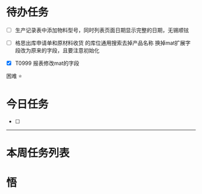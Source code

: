 # 待办任务
- [ ] 生产记录表中添加物料型号，同时列表页面日期显示完整的日期，无锡顺铉

- [ ] 格思出库申请单和原材料收货
  的库位通用搜索去掉产品名称  换掉mat扩展字段改为原来的字段，且要注意初始化

- [x] T0999 报表修改mat的字段

困难
⭐

# 今日任务
- [ ] 




------
# 本周任务列表



# 悟